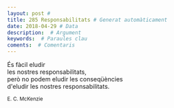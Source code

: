 ```yaml
---
layout: post #
title: 285 Responsabilitats # Generat automàticament
date: 2018-04-29 # Data
description:  # Argument
keywords:  # Paraules clau
coments:  # Comentaris
---
```


És fàcil eludir <br />
les nostres responsabilitats, <br />
però no podem eludir les conseqüències <br />
d'eludir les nostres responsabilitats.

<small>E. C. McKenzie</small>
